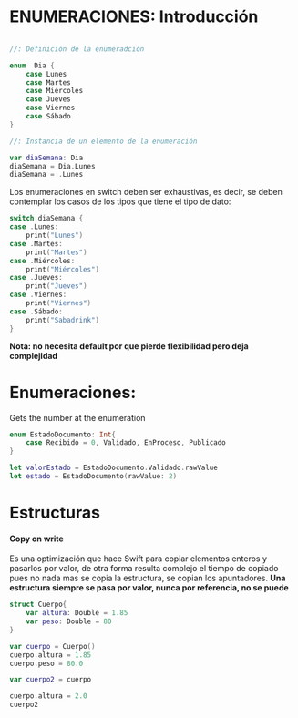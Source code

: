 # ENUMERACIONES: Introducción

```swift

//: Definición de la enumeradción

enum  Dia {
    case Lunes
    case Martes
    case Miércoles
    case Jueves
    case Viernes
    case Sábado
}

//: Instancia de un elemento de la enumeración

var diaSemana: Dia
diaSemana = Dia.Lunes
diaSemana = .Lunes	
```

Los enumeraciones en switch deben ser exhaustivas, es decir, se deben contemplar los casos de los tipos que tiene el tipo de dato:

```swift
switch diaSemana {
case .Lunes:
    print("Lunes")
case .Martes:
    print("Martes")
case .Miércoles:
    print("Miércoles")
case .Jueves:
    print("Jueves")
case .Viernes:
    print("Viernes")
case .Sábado:
    print("Sabadrink")
}
```

**Nota: no necesita default por que pierde flexibilidad pero deja complejidad**


# Enumeraciones: 

Gets the number at the enumeration

```swift
enum EstadoDocumento: Int{
    case Recibido = 0, Validado, EnProceso, Publicado
}

let valorEstado = EstadoDocumento.Validado.rawValue
let estado = EstadoDocumento(rawValue: 2)
```

# Estructuras
#### Copy on write
Es una optimización que hace Swift para copiar elementos enteros y pasarlos por valor, de otra forma resulta complejo el tiempo de copiado pues no nada mas se copia la estructura, se copian los apuntadores.
**Una estructura siempre se pasa por valor, nunca por referencia, no se puede**

```swift
struct Cuerpo{
    var altura: Double = 1.85
    var peso: Double = 80
}

var cuerpo = Cuerpo()
cuerpo.altura = 1.85
cuerpo.peso = 80.0

var cuerpo2 = cuerpo

cuerpo.altura = 2.0
cuerpo2
```


















